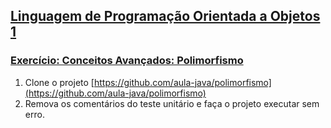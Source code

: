 ## [Linguagem de Programação Orientada a Objetos 1](https://rodrigonoll.github.io/aula/lpoo-1.html)

### [Exercício: Conceitos Avançados: Polimorfismo](https://rodrigonoll.github.io/aula/avancado/#/4)

1. Clone o projeto [https://github.com/aula-java/polimorfismo](https://github.com/aula-java/polimorfismo)
2. Remova os comentários do teste unitário e faça o projeto executar sem erro.
